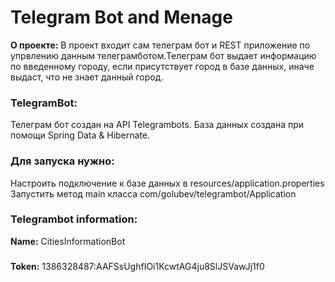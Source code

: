# Telegram Bot and Menage

**О проекте:** 
В проект входит сам телеграм бот и REST приложение по упрвлению данным телеграмботом.Телеграм
бот выдает информацию по введенному городу, если присутствует город в базе данных, иначе выдаст, что не знает данный город.

### TelegramBot:

Телеграм бот создан на API Telegrambots. База данных создана при помощи Spring Data & Hibernate.

### Для запуска нужно:
 Настроить подключение к базе данных в resources/application.properties
 Запустить метод main класса com/golubev/telegrambot/Application
 
 ### Telegrambot information:
 **Name:** CitiesInformationBot
 ###
 **Token:** 1386328487:AAFSsUghfIOi1KcwtAG4ju8SlJSVawJj1f0